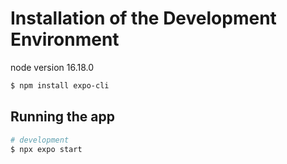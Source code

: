 # Installation of the Development Environment

node version 16.18.0

```bash
$ npm install expo-cli
```

## Running the app

```bash
# development
$ npx expo start

```
